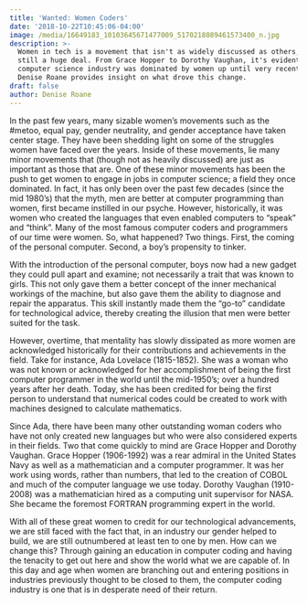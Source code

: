 ```yaml
---
title: 'Wanted: Women Coders'
date: '2018-10-22T10:45:06-04:00'
image: /media/16649183_10103645671477009_5170218089461573400_n.jpg
description: >-
  Women in tech is a movement that isn't as widely discussed as others, but it's
  still a huge deal. From Grace Hopper to Dorothy Vaughan, it's evident that the
  computer science industry was dominated by women up until very recently.
  Denise Roane provides insight on what drove this change.
draft: false
author: Denise Roane
---
```

In the past few years, many sizable women’s movements such as the #metoo, equal pay, gender neutrality, and gender acceptance have taken center stage. They have been shedding light on some of the struggles women have faced over the years. Inside of these movements, lie many minor movements that (though not as heavily discussed) are just as important as those that are. One of these minor movements has been the push to get women to engage in jobs in computer science; a field they once dominated. In fact, it has only been over the past few decades (since the mid 1980’s) that the myth, men are better at computer programming than women, first became instilled in our psyche. However, historically, it was women who created the languages that even enabled computers to “speak” and “think”. Many of the most famous computer coders and programmers of our time were women. So, what happened? Two things. First, the coming of the personal computer. Second, a boy’s propensity to tinker.

With the introduction of the personal computer, boys now had a new gadget they could pull apart and examine; not necessarily a trait that was known to girls. This not only gave them a better concept of the inner mechanical workings of the machine, but also gave them the ability to diagnose and repair the apparatus. This skill instantly made them the “go-to” candidate for technological advice, thereby creating the illusion that men were better suited for the task.

However, overtime, that mentality has slowly dissipated as more women are acknowledged historically for their contributions and achievements in the field. Take for instance, Ada Lovelace (1815-1852). She was a woman who was not known or acknowledged for her accomplishment of being the first computer programmer in the world until the mid-1950’s; over a hundred years after her death. Today, she has been credited for being the first person to understand that numerical codes could be created to work with machines designed to calculate mathematics.

Since Ada, there have been many other outstanding woman coders who have not only created new languages but who were also considered experts in their fields. Two that come quickly to mind are Grace Hopper and Dorothy Vaughan. Grace Hopper (1906-1992) was a rear admiral in the United States Navy as well as a mathematician and a computer programmer. It was her work using words, rather than numbers, that led to the creation of COBOL and much of the computer language we use today. Dorothy Vaughan (1910-2008) was a mathematician hired as a computing unit supervisor for NASA. She became the foremost FORTRAN programming expert in the world.

With all of these great women to credit for our technological advancements, we are still faced with the fact that, in an industry our gender helped to build, we are still outnumbered at least ten to one by men. How can we change this? Through gaining an education in computer coding and having the tenacity to get out here and show the world what we are capable of. In this day and age when women are branching out and entering positions in industries previously thought to be closed to them, the computer coding industry is one that is in desperate need of their return.
